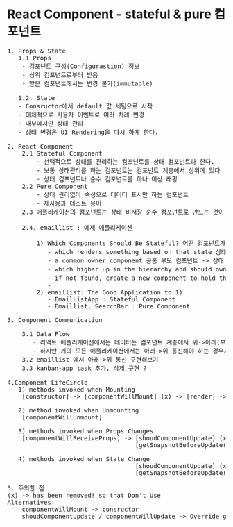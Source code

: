 # React Component - stateful & pure 컴포넌트
<pre>
1. Props & State
   1.1 Props
    - 컴포넌트 구성(Configurastion) 정보
    - 상위 컴포넌트로부터 받음
    - 받은 컴포넌트에서는 변경 불가(immutable)

   1.2. State
   - Consructor에서 default 값 세팅으로 시작
   - 대체적으로 사용자 이벤트로 여러 차례 변경
   - 내부에서만 상태 관리
   - 상태 변경은 UI Rendering을 다시 하게 한다.

2. React Component
    2.1 Stateful Component
        - 선택적으로 상태를 관리하는 컴포넌트를 상태 컴포넌트라 한다. 
        - 보통 상태관리를 하는 컴포넌트는 컴포넌트 계층에서 상위에 있다
        - 상태 컴포넌트나 순수 컴포넌트를 하나 이상 래핑
    2.2 Pure Component
        - 상태 관리없이 속성으로 데이터 표시만 하는 컴포넌트
        - 재사용과 테스트 용이
    2.3 애플리케이션의 컴포넌트는 상태 비저장 순수 컴포넌트로 만드는 것이 좋다.

    2.4. emaillist : 예제 애플리케이션
    
        1) Which Components Should Be Stateful? 어떤 컴포넌트가 상태 또는 순수가 되어야 하는가?
           - which renders something based on that state 상태를 기반으로 UI를 렌더링하는 컴포넌트
           - a common owner component 공통 부모 컴포넌트 -> 상태 컴포넌트
           - which higher up in the hierarchy and should own the state 계층 구조상 상위에 있는 컴포넌트가 -> 상태 컴포넌트
           - if not found, create a new component to hold the state and add it in the hierarchy above the common owner component 못찾겠으면 일부로라도 계층적으로 상위에 있는 상태 컴포넌트를 만들어서 상태 관리를 하도록 한다.
           - 
        2) emaillist: The Good Application to 1)
           - EmailListApp : Stateful Component
           - Emaillist, SearchBar : Pure Component

3. Component Communication

    3.1 Data Flow
       - 리액트 애플리케이션에서는 데이터는 컴포넌트 계층에서 위->아래(부모->자식) : 리액트는 아주 명시적이고 분명하다.
       - 하지만 거의 모든 애플리케이션에서는 아래->위 통신해야 하는 경우가 반드시 있음
    3.2 emaillist 에서 아래->위 통신 구현해보기
    3.3 kanban-app task 추가, 삭제 구현 ?  

4.Component LifeCircle
   1) methods invoked when Mounting
    [constructor] -> [componentWillMount] (x) -> [render] -> [componentDidMount]

   2) method invoked when Unmounting
    [componentWillUnmount]

   3) methods invoked when Props Changes
    [componentWillReceiveProps] -> [shoudComponentUpdate] (x) -> [componentWillUpdate] (x) -> [render] -> [componentDidUpdate(prevProps, prevState, snapshot)]
                                   [getSnapshotBeforeUpdate(prevProps, prevState)] : override

   4) methods invoked when State Change
                                   [shoudComponentUpdate] (x) -> [componentWillUpdate] (x) -> [render] -> [componentDidUpdate(prevProps, prevState, snapshot)]
                                   [getSnapshotBeforeUpdate(prevProps, prevState)] : override  

5. 주의할 점
(x) -> has been removed! so that Don't Use
Alternatives:
    componentWillMount -> consructor
    shoudComponentUpdate / componentWillUpdate -> Override getSnapshotBeforeUpdate(...)                                   
</pre>